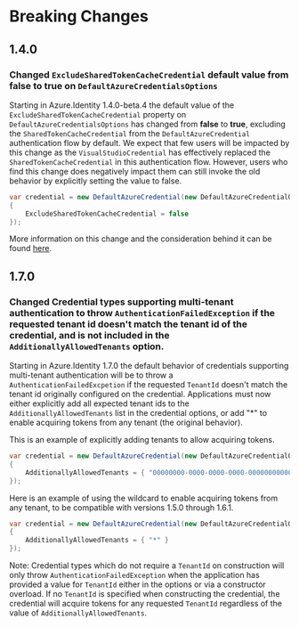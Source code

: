 # Breaking Changes

## 1.4.0

### Changed `ExcludeSharedTokenCacheCredential` default value from __false__ to __true__ on `DefaultAzureCredentialsOptions`

Starting in Azure.Identity 1.4.0-beta.4 the default value of the `ExcludeSharedTokenCacheCredential` property on `DefaultAzureCredentialsOptions` has changed from __false__ to __true__, excluding the `SharedTokenCacheCredential` from the `DefaultAzureCredential` authentication flow by default. We expect that few users will be impacted by this change as the `VisualStudioCredential` has effectively replaced the `SharedTokenCacheCredential` in this authentication flow. However, users who find this change does negatively impact them can still invoke the old behavior by explicitly setting the value to false.

```C# Snippet:Identity_BreakingChanges_SetExcludeSharedTokenCacheCredentialToFalse
var credential = new DefaultAzureCredential(new DefaultAzureCredentialOptions
{
    ExcludeSharedTokenCacheCredential = false
});
```

More information on this change and the consideration behind it can be found [here](https://github.com/Azure/azure-sdk/issues/1970).

## 1.7.0

### Changed Credential types supporting multi-tenant authentication to throw `AuthenticationFailedException` if the requested tenant id doesn't match the tenant id of the credential, and is not included in the `AdditionallyAllowedTenants` option.

Starting in Azure.Identity 1.7.0 the default behavior of credentials supporting multi-tenant authentication will be to throw a `AuthenticationFailedExcpetion` if the requested `TenantId` doesn't match the tenant id originally configured on the credential. Applications must now either explicitly add all expected tenant ids to the `AdditionallyAllowedTenants` list in the credential options, or add "*" to enable acquiring tokens from any tenant (the original behavior).

This is an example of explicitly adding tenants to allow acquiring tokens.

```C# Snippet:Identity_BreakingChanges_AddExplicitAdditionallyAllowedTenants
var credential = new DefaultAzureCredential(new DefaultAzureCredentialOptions
{
    AdditionallyAllowedTenants = { "00000000-0000-0000-0000-000000000000", "11111111-1111-1111-1111-111111111111" }
});
```

Here is an example of using the wildcard to enable acquiring tokens from any tenant, to be compatible with versions 1.5.0 through 1.6.1.

```C# Snippet:Identity_BreakingChanges_AddAllAdditionallyAllowedTenants
var credential = new DefaultAzureCredential(new DefaultAzureCredentialOptions
{
    AdditionallyAllowedTenants = { "*" }
});
```

Note: Credential types which do not require a `TenantId` on construction will only throw `AuthenticationFailedException` when the application has provided a value for `TenantId` either in the options or via a constructor overload. If no `TenantId` is specified when constructing the credential, the credential will acquire tokens for any requested `TenantId` regardless of the value of `AdditionallyAllowedTenants`.